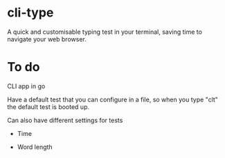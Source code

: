 # cli-type
A quick and customisable typing test in your terminal, saving time to navigate your web browser.


# To do
CLI app in go

Have a default test that you can configure in a file, so when you type "clt" the default test is booted up.

Can also have different settings for tests

- Time

- Word length

